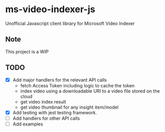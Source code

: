 # ms-video-indexer-js

Unofficial Javascript client library for Microsoft Video Indexer

## Note

This project is a WIP


## TODO

- [X] Add major handlers for the relevant API calls
  - fetch Access Token including logic to cache the token
  - index video using a downloadable URI to a video file stored on the cloud
  - get video index result
  - get video thumbnail for any insight item/model
- [X] Add testing with jest testing framework.
- [ ] Add handlers for other API calls
- [ ] Add examples
